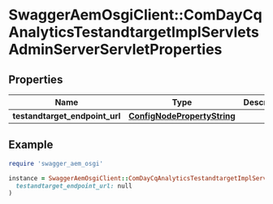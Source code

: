 # SwaggerAemOsgiClient::ComDayCqAnalyticsTestandtargetImplServletsAdminServerServletProperties

## Properties

| Name | Type | Description | Notes |
| ---- | ---- | ----------- | ----- |
| **testandtarget_endpoint_url** | [**ConfigNodePropertyString**](ConfigNodePropertyString.md) |  | [optional] |

## Example

```ruby
require 'swagger_aem_osgi'

instance = SwaggerAemOsgiClient::ComDayCqAnalyticsTestandtargetImplServletsAdminServerServletProperties.new(
  testandtarget_endpoint_url: null
)
```

